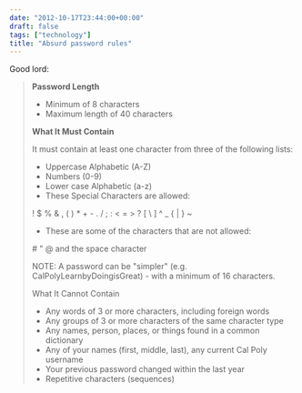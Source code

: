 ```yaml
---
date: "2012-10-17T23:44:00+00:00"
draft: false
tags: ["technology"]
title: "Absurd password rules"
---
```

Good lord:

>**Password Length**
>
>* Minimum of 8 characters
>* Maximum length of 40 characters
>
>**What It Must Contain**
>
>It must contain at least one character from three of the following lists:
>
>* Uppercase Alphabetic (A-Z)
>* Numbers (0-9)
>* Lower case Alphabetic (a-z)
>* These Special Characters are allowed:
>
>! $ % & , ( ) * + - . / ; : < = > ? [ \ ] ^ _ { | } ~
>
>* These are some of the characters that are not allowed:
>
>\# " @ and the space character
>
>NOTE: A password can be "simpler"  (e.g. CalPolyLearnbyDoingisGreat) - with a minimum of 16 characters.
>
>What It Cannot Contain
>
>* Any words of 3 or more characters, including foreign words
>* Any groups of 3 or more characters of the same character type
>* Any names, person, places, or things found in a common dictionary
>* Any of your names (first, middle, last), any current Cal Poly username
>* Your previous password changed within the last year
>* Repetitive characters (sequences)
